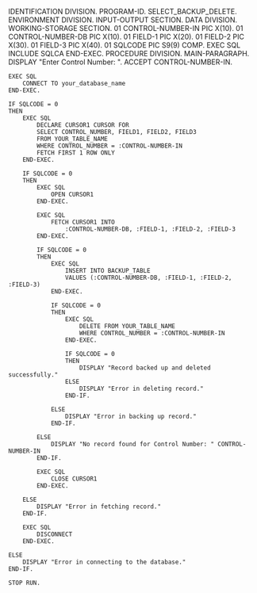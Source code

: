 IDENTIFICATION DIVISION.
PROGRAM-ID. SELECT_BACKUP_DELETE.
ENVIRONMENT DIVISION.
INPUT-OUTPUT SECTION.
DATA DIVISION.
WORKING-STORAGE SECTION.
01  CONTROL-NUMBER-IN   PIC X(10).
01  CONTROL-NUMBER-DB   PIC X(10).
01  FIELD-1             PIC X(20).
01  FIELD-2             PIC X(30).
01  FIELD-3             PIC X(40).
01  SQLCODE             PIC S9(9) COMP.
EXEC SQL INCLUDE SQLCA END-EXEC.
PROCEDURE DIVISION.
MAIN-PARAGRAPH.
    DISPLAY "Enter Control Number: ".
    ACCEPT CONTROL-NUMBER-IN.

    EXEC SQL
        CONNECT TO your_database_name
    END-EXEC.

    IF SQLCODE = 0
    THEN
        EXEC SQL
            DECLARE CURSOR1 CURSOR FOR
            SELECT CONTROL_NUMBER, FIELD1, FIELD2, FIELD3
            FROM YOUR_TABLE_NAME
            WHERE CONTROL_NUMBER = :CONTROL-NUMBER-IN
            FETCH FIRST 1 ROW ONLY
        END-EXEC.

        IF SQLCODE = 0
        THEN
            EXEC SQL
                OPEN CURSOR1
            END-EXEC.

            EXEC SQL
                FETCH CURSOR1 INTO
                    :CONTROL-NUMBER-DB, :FIELD-1, :FIELD-2, :FIELD-3
            END-EXEC.

            IF SQLCODE = 0
            THEN
                EXEC SQL
                    INSERT INTO BACKUP_TABLE
                    VALUES (:CONTROL-NUMBER-DB, :FIELD-1, :FIELD-2, :FIELD-3)
                END-EXEC.

                IF SQLCODE = 0
                THEN
                    EXEC SQL
                        DELETE FROM YOUR_TABLE_NAME
                        WHERE CONTROL_NUMBER = :CONTROL-NUMBER-IN
                    END-EXEC.

                    IF SQLCODE = 0
                    THEN
                        DISPLAY "Record backed up and deleted successfully."
                    ELSE
                        DISPLAY "Error in deleting record."
                    END-IF.

                ELSE
                    DISPLAY "Error in backing up record."
                END-IF.

            ELSE
                DISPLAY "No record found for Control Number: " CONTROL-NUMBER-IN
            END-IF.

            EXEC SQL
                CLOSE CURSOR1
            END-EXEC.

        ELSE
            DISPLAY "Error in fetching record."
        END-IF.

        EXEC SQL
            DISCONNECT
        END-EXEC.

    ELSE
        DISPLAY "Error in connecting to the database."
    END-IF.

    STOP RUN.
